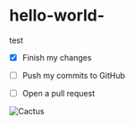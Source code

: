 # hello-world-
test
- [x] Finish my changes
- [ ] Push my commits to GitHub
- [ ] Open a pull request

   
<form action="/cactus.jpg" method="post">
  <div class="imgcontainer">
    <img src="" alt="Cactus" class="Cactus">
  </div>
